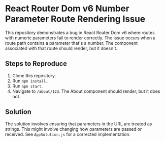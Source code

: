# React Router Dom v6 Number Parameter Route Rendering Issue

This repository demonstrates a bug in React Router Dom v6 where routes with numeric parameters fail to render correctly. The issue occurs when a route path contains a parameter that's a number.  The component associated with that route should render, but it doesn't. 

## Steps to Reproduce
1. Clone this repository.
2. Run `npm install`.
3. Run `npm start`.
4. Navigate to `/about/123`. The About component should render, but it does not. 

## Solution
The solution involves ensuring that parameters in the URL are treated as strings.  This might involve changing how parameters are passed or received.  See `AppSolution.js` for a corrected implementation.
